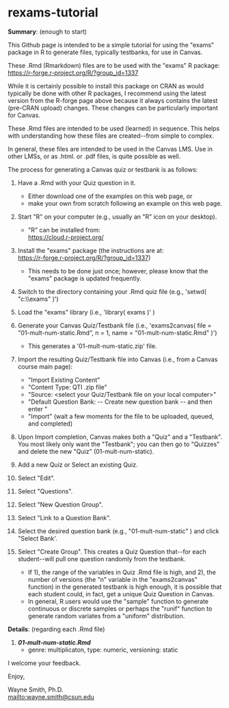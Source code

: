 # rexams-tutorial

**Summary**: (enough to start)

This Github page is intended to be a simple tutorial for using the "exams" package in R to generate files, typically testbanks, for use in Canvas.

These .Rmd (Rmarkdown) files are to be used with the "exams" R package:\
https://r-forge.r-project.org/R/?group_id=1337

While it is certainly possible to install this package on CRAN as would typically be done with other R packages,
 I recommend using the latest version from the R-forge page above because it always contains the latest (pre-CRAN upload) changes.
 These changes can be particularly important for Canvas.

These .Rmd files are intended to be used (learned) in sequence.  This helps with understanding how these files are created--from simple to complex.

In general, these files are intended to be used in the Canvas LMS.  Use in other LMSs, or as .html. or .pdf files, is quite possible as well.

The process for generating a Canvas quiz or testbank is as follows:

1. Have a .Rmd with your Quiz question in it.
    * Either download one of the examples on this web page, or
    * make your own from scratch following an example on this web page.

2. Start "R" on your computer (e.g., usually an "R" icon on your desktop).
    * "R" can be installed from:\
https://cloud.r-project.org/

3. Install the "exams" package (the instructions are at:\
https://r-forge.r-project.org/R/?group_id=1337)
    * This needs to be done just once; however, please know that the "exams" package is updated frequently.

4. Switch to the directory containing your .Rmd quiz file (e.g., 'setwd( "c:\\\exams" )')

5. Load the "exams" library (i.e., 'library( exams )' )

6. Generate your Canvas Quiz/Testbank file (i.e., 'exams2canvas( file = "01-mult-num-static.Rmd", n = 1, name = "01-mult-num-static.Rmd" )')
    * This generates a '01-mult-num-static.zip' file.

7. Import the resulting Quiz/Testbank file into Canvas (i.e., from a Canvas course main page):
    * "Import Existing Content"
    * "Content Type: QTI .zip file"
    * "Source: <select your Quiz/Testbank file on your local computer>"
    * "Default Question Bank: -- Create new question bank -- and then enter <the name of your testbank file>"
    * "Import" (wait a few moments for the file to be uploaded, queued, and completed)

8. Upon Import completion, Canvas makes both a "Quiz" and a "Testbank".
 You most likely only want the "Testbank"; you can then go to "Quizzes" and delete the new "Quiz" (01-mult-num-static).

9. Add a new Quiz or Select an existing Quiz.

10. Select "Edit".

11. Select "Questions".

12. Select "New Question Group".

13. Select "Link to a Question Bank".

14. Select the desired question bank (e.g., "01-mult-num-static" ) and click "Select Bank'.

15. Select "Create Group".  This creates a Quiz Question that--for each student--will pull one question randomly from the testbank.
    * If 1), the range of the variables in Quiz .Rmd file is high, and 2), the number of versions (the "n" variable in the "exams2canvas" function) in the generated testbank is high enough, it is possible that each student could, in fact, get a unique Quiz Question in Canvas.
    * In general, R users would use the "sample" function to generate continuous or discrete samples or perhaps the "runif" function to generate random variates from a "uniform" distribution.


**Details**: (regarding each .Rmd file)

1. ***01-mult-num-static.Rmd***
    * genre: multiplicaton, type: numeric, versioning: static

I welcome your feedback.


Enjoy,

Wayne Smith, Ph.D.\
<mailto:wayne.smith@csun.edu>

